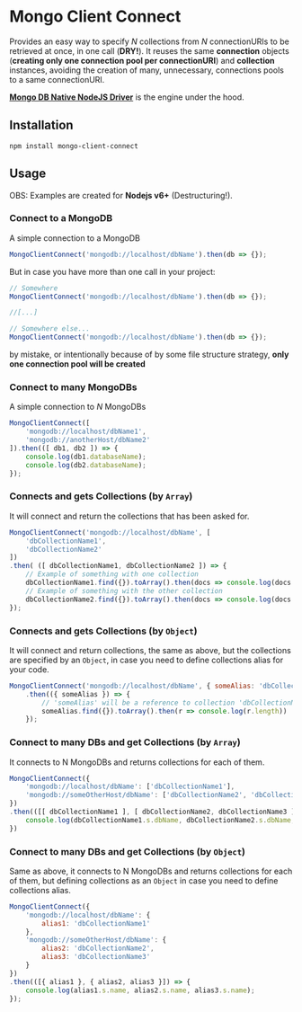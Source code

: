 # Mongo Client Connect
Provides an easy way to specify *N* collections from *N* connectionURIs to be retrieved at once, in one call (**DRY!**). It reuses the same **connection** objects (**creating only one connection pool per connectionURI**) and **collection** instances, avoiding the creation of many, unnecessary, connections pools to a same connectionURI.

**[Mongo DB Native NodeJS Driver](https://github.com/mongodb/node-mongodb-native)** is the engine under the hood.

## Installation

```
npm install mongo-client-connect
```

## Usage

OBS: Examples are created for **Nodejs v6+** (Destructuring!).

### Connect to a MongoDB

A simple connection to a MongoDB

```javascript
MongoClientConnect('mongodb://localhost/dbName').then(db => {});
```

But in case you have more than one call in your project:

```javascript
// Somewhere
MongoClientConnect('mongodb://localhost/dbName').then(db => {});

//[...]

// Somewhere else...
MongoClientConnect('mongodb://localhost/dbName').then(db => {});
```
by mistake, or intentionally because of by some file structure strategy, **only one connection pool will be created**

### Connect to many MongoDBs

A simple connection to *N* MongoDBs

```javascript
MongoClientConnect([
	'mongodb://localhost/dbName1',
	'mongodb://anotherHost/dbName2'
]).then(([ db1, db2 ]) => {
	console.log(db1.databaseName);
	console.log(db2.databaseName);
});
```

### Connects and gets Collections (by `Array`)

It will connect and return the collections that has been asked for.

```javascript
MongoClientConnect('mongodb://localhost/dbName', [
	'dbCollectionName1',
	'dbCollectionName2'
])
.then( ([ dbCollectionName1, dbCollectionName2 ]) => {
    // Example of something with one collection
    dbCollectionName1.find({}).toArray().then(docs => console.log(docs.length));
  	// Example of something with the other collection
    dbCollectionName2.find({}).toArray().then(docs => console.log(docs.length));
});
```

### Connects and gets Collections (by `Object`)

It will connect and return collections, the same as above, but the collections are specified by an `Object`, in case you need to define collections alias for your code.

```javascript
MongoClientConnect('mongodb://localhost/dbName', { someAlias: 'dbCollectionName' })
	.then(({ someAlias }) => {
    	// 'someAlias' will be a reference to collection 'dbCollectionName'
		someAlias.find({}).toArray().then(r => console.log(r.length))
	});
```

### Connect to many DBs and get Collections (by `Array`)

It connects to N MongoDBs and returns collections for each of them.

```javascript
MongoClientConnect({
	'mongodb://localhost/dbName': ['dbCollectionName1'],
	'mongodb://someOtherHost/dbName': ['dbCollectionName2', 'dbCollectionName3']
})
.then(([[ dbCollectionName1 ], [ dbCollectionName2, dbCollectionName3 ]]) => {
	console.log(dbCollectionName1.s.dbName, dbCollectionName2.s.dbName, dbCollectionName3.s.dbName);
})
```

### Connect to many DBs and get Collections (by `Object`)

Same as above, it connects to N MongoDBs and returns collections for each of them, but defining collections as an `Object` in case you need to define collections alias.

```javascript
MongoClientConnect({
	'mongodb://localhost/dbName': {
		alias1: 'dbCollectionName1'
	},
	'mongodb://someOtherHost/dbName': {
		alias2: 'dbCollectionName2',
		alias3: 'dbCollectionName3'
	}
})
.then(([{ alias1 }, { alias2, alias3 }]) => {
	console.log(alias1.s.name, alias2.s.name, alias3.s.name);
});
```
